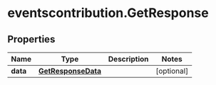 # eventscontribution.GetResponse

## Properties

Name | Type | Description | Notes
------------ | ------------- | ------------- | -------------
**data** | [**GetResponseData**](GetResponseData.md) |  | [optional] 


